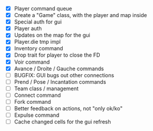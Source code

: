 - [x] Player command queue
- [x] Create a "Game" class, with the player and map inside
- [x] Special auth for gui
- [x] Player auth
- [x] Updates on the map for the gui
- [x] Player.die tmp impl
- [x] Inventory command
- [x] Drop trait for player to close the FD
- [x] Voir command
- [x] Avance / Droite / Gauche commands
- [ ] BUGFIX: GUI bugs out other connections
- [ ] Prend / Pose / Incantation commands
- [ ] Team class / management
- [ ] Connect command
- [ ] Fork command
- [ ] Better feedback on actions, not "only ok/ko"
- [ ] Expulse command
- [ ] Cache changed cells for the gui refresh